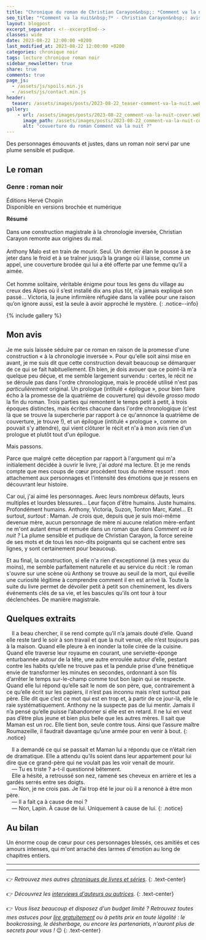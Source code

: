 ```yaml
---
title: "Chronique du roman de Christian Carayon&nbsp;: *Comment va la nuit&nbsp;?*"
seo_title: "*Comment va la nuit&nbsp;?* - Christian Carayon&nbsp;: avis de lecture"
layout: blogpost
excerpt_separator: <!--excerptEnd-->
classes: wide
date: 2023-08-22 12:00:00 +0200
last_modified_at: 2023-08-22 12:00:00 +0200
categories: chronique noir
tags: lecture chronique roman noir
sidebar_newsletter: true
share: true
comments: true
page_js:
  - /assets/js/spoils.min.js
  - /assets/js/contact.min.js
header:
  teaser: /assets/images/posts/2023-08-22_teaser-comment-va-la-nuit.webp
gallery:
    - url: /assets/images/posts/2023-08-22_comment-va-la-nuit-cover.webp
      image_path: /assets/images/posts/2023-08-22_comment-va-la-nuit-cover.webp
      alt: "couverture du roman Comment va la nuit ?"
---
```


Des personnages émouvants et justes, dans un roman noir servi par une plume sensible et pudique.
<!--excerptEnd-->


## Le roman

### Genre&nbsp;: roman noir

Éditions Hervé Chopin<br />
Disponible en versions brochée et numérique

**Résumé**<br /><br />
Dans une construction magistrale à la chronologie inversée, Christian Carayon remonte aux origines du mal.<br /><br />
Anthony Malo est en train de mourir. Seul. Un dernier élan le pousse à se jeter dans le froid et à se traîner jusqu’à la grange où il laisse, comme un appel, une couverture brodée qui lui a été offerte par une femme qu’il a aimée.<br /><br />
Cet homme solitaire, véritable énigme pour tous les gens du village au creux des Alpes où il s’est installé dix ans plus tôt, n’a jamais expliqué son passé&hellip; Victoria, la jeune infirmière réfugiée dans la vallée pour une raison qu’on ignore aussi, est la seule à avoir approché le mystère.
{: .notice--info}

{% include gallery %}



## Mon avis

Je me suis laissée séduire par ce roman en raison de la promesse d'une construction &laquo;&nbsp;à la chronologie inversée&nbsp;&raquo;. Pour qu'elle soit ainsi mise en avant, je me suis dit que cette construction devait beaucoup se démarquer de ce qui se fait habituellement. Eh bien, je dois avouer que ce point-là m'a quelque peu déçue, et me semble largement survendu&nbsp;: certes, le récit ne se déroule pas dans l'ordre chronologique, mais le procédé utilisé n'est pas *particulièrement* original. Un prologue (intitulé &laquo;&nbsp;épilogue&nbsp;&raquo;, pour bien faire écho à la promesse de la quatrième de couverture) qui dévoile *grosso modo* la fin du roman. Trois parties qui remontent le temps petit à petit, à trois époques distinctes, mais écrites chacune dans l'ordre chronologique (c'est là que se trouve la supercherie par rapport à ce qu'annonce la quatrième de couverture, je trouve&nbsp;!), et un épilogue (intitulé &laquo;&nbsp;prologue&nbsp;&raquo;, comme on pouvait s'y attendre), qui vient clôturer le récit et n'a à mon avis rien d'un prologue et plutôt tout d'un épilogue.

Mais passons.

Parce que malgré cette déception par rapport à l'argument qui m'a initialement décidée à ouvrir le livre, j'ai *adoré* ma lecture. Et je me rends compte que mes coups de c&oelig;ur procèdent tous du même ressort&nbsp;: mon attachement aux personnages et l'intensité des émotions que je ressens en découvrant leur histoire.

Car oui, j'ai aimé les personnages. Avec leurs nombreux défauts, leurs multiples et lourdes blessures&hellip; Leur façon d'être humains. Juste humains. Profondément humains. Anthony, Victoria, Suzon, Tonton Marc, Katel&hellip; Et surtout, *surtout*&nbsp;: Maman. Je crois que, depuis que je suis moi-même devenue mère, aucun personnage de mère ni aucune relation mère-enfant ne m'ont autant émue et remuée dans un roman que dans *Comment va la nuit&nbsp;?* La plume sensible et pudique de Christian Carayon, la force sereine de ses mots et de tous les non-dits poignants qui se cachent entre ses lignes, y sont certainement pour beaucoup.

Et au final, la construction, si elle n'a rien d'exceptionnel (à mes yeux du moins), me semble parfaitement naturelle et au service du récit&nbsp;: le roman s'ouvre sur une scène où Anthony se trouve au seuil de la mort, qui éveille une curiosité légitime à comprendre comment il en est arrivé là. Toute la suite du livre permet de dévoiler petit à petit son cheminement, les divers événements clés de sa vie, et les bascules qu'ils ont tour à tour déclenchées. De manière magistrale.


## Quelques extraits

<span style="margin-left: 1em;"></span>Il a beau chercher, il se rend compte qu’il n’a jamais douté d’elle. Quand elle reste tard le soir à son travail et que la nuit venue, elle n’est toujours pas à la maison. Quand elle pleure à en inonder la toile cirée de la cuisine. Quand elle traverse leur royaume en courant, une serviette-éponge enturbannée autour de la tête, une autre enroulée autour d’elle, pestant contre les habits qu’elle ne trouve pas et la pendule prise d’une frénétique envie de transformer les minutes en secondes, ordonnant à son fils d’arrêter le temps sur-le-champ comme tout bon lapin qui se respecte. Quand elle lui répond qu’elle sait le nom de son père, que, contrairement à ce qu’elle écrit sur les papiers, il n’est pas inconnu mais n’est surtout pas père. Elle dit que c’est ce mot qui est en trop et, à partir de ce jour-là, elle le raie systématiquement. Anthony ne la suspecte pas de lui mentir. Jamais il n’a pensé qu’elle puisse l’abandonner si elle est en retard. Il ne lui en veut pas d’être plus jeune et bien plus belle que les autres mères. Il sait que Maman est un roc. Elle tient bon, seule contre tous. Ainsi que l’assure maître Roumazeille, il faudrait davantage qu’une armée pour en venir à bout.
{: .notice}

<span style="margin-left: 1em;"></span>Il a demandé ce qui se passait et Maman lui a répondu que ce n’était rien de dramatique. Elle a attendu qu’ils soient dans leur appartement pour lui dire que ce grand-père qui ne voulait pas les voir venait de mourir.<br />
<span style="margin-left: 1em;"></span>—&nbsp;Tu es triste&nbsp;? a-t-il questionné bêtement.<br />
<span style="margin-left: 1em;"></span>Elle a hésité, a retroussé son nez, ramené ses cheveux en arrière et les a gardés serrés entre ses doigts.<br />
<span style="margin-left: 1em;"></span>—&nbsp;Non, je ne crois pas. Je l’ai trop été le jour où il a renoncé à être mon père.<br />
<span style="margin-left: 1em;"></span>—&nbsp;Il a fait ça à cause de moi&nbsp;?<br />
<span style="margin-left: 1em;"></span>—&nbsp;Non, Lapin. À cause de lui. Uniquement à cause de lui.
{: .notice}



## Au bilan

Un énorme coup de c&oelig;ur pour ces personnages blessés, ces amitiés et ces amours intenses, qui m'ont arraché des larmes d'émotion au long de chapitres entiers.

---
---
👉 *Retrouvez mes autres [chroniques de livres et séries](/blog/tags#chronique).*
{: .text-center}

👉 *Découvrez les [interviews d'auteurs ou autrices](/blog/tags#interview).*
{: .text-center}

👉 *Vous lisez beaucoup et disposez d'un budget limité&nbsp;? Retrouvez toutes mes astuces pour [lire gratuitement](/lecture/2022/08/22/lire-gratuitement.html) ou à petits prix en toute légalité&nbsp;: le bookcrossing, le désherbage, ou encore les partenariats, n'auront plus de secrets pour vous&nbsp;!* 😉
{: .text-center}